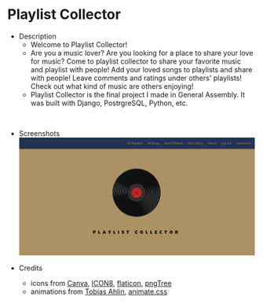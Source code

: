# Playlist Collector
- Description
  - Welcome to Playlist Collector!
  - Are you a music lover? Are you looking for a place to share your love for music? Come to playlist collector to share your favorite music and playlist with people! Add your loved songs to playlists and share with people! Leave comments and ratings under others' playlists! Check out what kind of music are others enjoying! 
  - Playlist Collector is the final project I made in General Assembly. It was built with Django, PostrgreSQL, Python, etc. 

<br/>

- Screenshots
  ![home page](./main_app/static/images/playlist-collector.png)

- Credits
  - icons from [Canva](https://www.canva.com/), [ICON8](https://icons8.com/), [flaticon](https://www.flaticon.com/), [pngTree](https://pngtree.com/)
  - animations from [Tobias Ahlin](https://tobiasahlin.com/), [animate.css](https://animate.style/)
